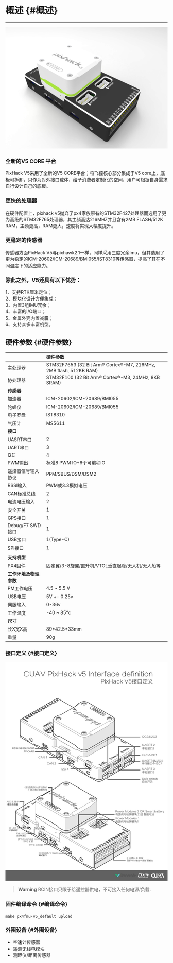 # 概述 {#概述}

---

![Pixhack v5](../assets/flight-controller/pixhack-v5/pixhack-v5.jpg)

### 全新的V5 CORE 平台

PixHack V5采用了全新的V5 CORE平台；将飞控核心部分集成于V5 core上，底板可拆卸，只作为对外接口载体，给予消费者定制化的空间，用户可根据自身需求自行设计自己的底板。

### 更快的处理器

在硬件配置上，pixhack v5抛弃了px4家族原有的STM32F427处理器而选用了更为高级的STM32F765处理器，其主频高达216MHZ并且含有2MB FLASH/512K RAM，主频更高，RAM更大，速度将实现大幅度提升。

### 更稳定的传感器

传感器方面PixHack V5与pixhawk2.1一样，同样采用三度冗余imu，但其选用了更为稳定的ICM-20602/ICM-20689/BMI055/IST8310等传感器，提高了其在不同温度下的适应能力。

### 除此之外，V5还具有以下优势：

1、支持RTK厘米定位；  
2、模块化设计方便集成；  
3、内置3组IMU冗余；  
4、丰富的I/O端口；  
5、金属外壳内置减震；  
6、支持众多丰富机型。

## 硬件参数 {#硬件参数}

|  | **硬件参数** |
| :--- | :--- |
| 主处理器 | STM32F7653  \(32 Bit Arm® Cortex®-M7, 216MHz, 2MB flash, 512KB RAM\) |
| 协处理器 | STM32F100 \(32 Bit Arm® Cortex®-M3, 24MHz, 8KB SRAM\) |
| **传感器** |  |
| 加速器 | ICM-20602/ICM-20689/BMI055 |
| 陀螺仪 | ICM-20602/ICM-20689/BMI055 |
| 电子罗盘 | IST8310 |
| 气压计 | MS5611 |
| **接口** |  |
| UASRT串口 | 2 |
| UART串口 | 3 |
| I2C | 4 |
| PWM输出 | 标准8 PWM IO+6个可编程IO |
| 遥控器信号输入协议 | PPM/SBUS/DSM/DSM2 |
| RSSI输入 | PWM或3.3模拟电压 |
| CAN标准总线 | 2 |
| 电流电压输入 | 2 |
| 安全开关 | 1 |
| GPS接口 | 1 |
| Debug/F7 SWD接口 | 1 |
| USB接口 | 1\(Type-C\) |
| SPI接口 | 1 |
|  |  |
| **支持机型** |  |
| PX4固件 | 固定翼/3-8旋翼/直升机/VTOL垂直起降/无人机/无人船等 |
| **工作环境及物理参数** |  |
| PM工作电压 | 4.5 ~ 5.5 V |
| USB电压 | 5V +- 0.25v |
| 伺服输入 | 0-36v |
| 工作温度 | -40 ~ 85°c |
| **尺寸** |  |
| 长X宽X高 | 89\*42.5\*33mm |
| 重量 | 90g |

### 接口定义 {#接口定义}

![Pixhack v5](../assets/flight-controller/pixhack-v5/pixhack-v5-connectors.jpg)

> **Warning** RCIN接口只限于给遥控器供电，不可接入任何电源/负载.

### 固件编译命令 {#编译命令}

`make px4fmu-v5_default upload`

### 外围设备 {#外围设备}

* 空速计传感器
* 遥测无线电模块
* 测距仪/距离传感器 



